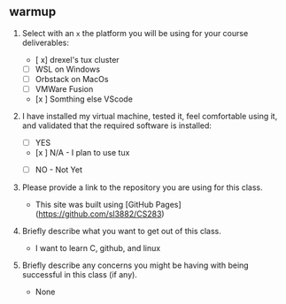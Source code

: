 ## warmup

1. Select with an `x` the platform you will be using for your course deliverables:

    - [ x] drexel's tux cluster
    - [ ] WSL on Windows
    - [ ] Orbstack on MacOs
    - [ ] VMWare Fusion
    - [x ] Somthing else VScode

2. I have installed my virtual machine, tested it, feel comfortable using it, and validated that the required software is installed:

    - [ ] YES
    - [x ] N/A - I plan to use tux
    - [ ] NO - Not Yet


3. Please provide a link to the repository you are using for this class.
   - This site was built using [GitHub Pages] (https://github.com/sl3882/CS283)

4. Briefly describe what you want to get out of this class.
    - I want to learn C, github, and linux

5. Briefly describe any concerns you might be having with being successful in this class (if any).
   -  None